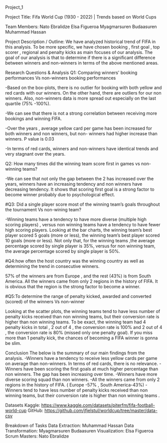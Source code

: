 Project_1

Project Title: Fifa World Cup (1930 - 2022) | Trends based on World Cups

Team Members:
Nato Ebralidze Elsa Figueroa Myagmarsuren Budaasuren Muhammad Hassan

Project Description / Outline:
We have analyzed historical trend of FIFA in this analysis. To be more specific, we have chosen booking , first goal , top scorer , regional and penalty kicks as main focuses of our analysis. The goal of our analysis is that to determine if there is a significant difference between winners and non-winners in terms of the above mentioned areas.

Research Questions & Analysis
Q1: Comparing winners' booking performances Vs non-winners booking performances

-Based on the box-plots, there is no outlier for booking with both yellow and red cards with our winners. On the other hand, there are outliers for our non winners. Also, non-winners data is more spread out especially on the last quartile (75% -100%).

-We can see that there is not a strong correlation between receiving more bookings and winning FIFA.

-Over the years , average yellow card per game has been increased for both winners and non winners, but non- winners had higher increase than winners. P value is 0.03

-In terms of red cards, winners and non-winners have identical trends and very stagnant over the years.

Q2: How many times did the winning team score first in games vs non-winning teams?

-We can see that not only the gap between the 2 has increased over the years, winners have an increasing tendency and non winners have decreasing tendency. It shows that scoring first goal is a strong factor to become winner probably due to psychological effect.

#Q3: Did a single player score most of the winning team’s goals throughout the tournament Vs non-wining team?

-Winning teams have a tendency to have more diverse (multiple high scoring players) , versus non winning teams have a tendency to have fewer high scoring players. Looking at the bar charts, the winning team’s best player scored 5 goals (more or less), the winning team’s best player scored 10 goals (more or less). Not only that, for the winning teams ,the average percentage scored by single player is 35%, versus for non winning team, the average percentage scored by single player is 50%.

#Q4:how often the host country was the winning country as well as determining the trend in consecutive winners.

57% of the winners are from Europe , and the rest (43%) is from South America. All the winners came from only 2 regions in the history of FIFA. It is obvious that the region is the strong factor to become a winner.

#Q5:To determine the range of penalty kicked, awarded and converted (scored) of the winners Vs non-winner

Looking at the scatter plots, the winning teams tend to have less number of penalty kicks received than non winning teams, but their conversion rate is higher than non winning teams. To be exact, the winning team had 4 penalty kicks in total , 2 out of 4 , the conversion rate is 100% and 2 out of 4 , the conversion rate is 80% (missed only one penalty goal). If you miss more than 1 penalty kick, the chances of becoming a FIFA winner is gonna be slim.

Conclusion
The below is the summary of our main findings from the analysis. -Winners have a tendency to receive less yellow cards per game on average than non-winners. In terms of red cards, there is no relevance. -Winners have been scoring the first goals at much higher percentage than non winners. The gap has been increasing over time. -Winners have more diverse scoring squad than non winners. -All the winners came from only 2 regions in the history of FIFA. ( Europe -57% , South America-43%) -Winners tend to have less number of penalty kicks received than non winning teams, but their conversion rate is higher than non winning teams .

Datasets
Kaggle: https://www.kaggle.com/datasets/piterfm/fifa-football-world-cup GitHub: https://github.com/jfjelstul/worldcup/tree/master/data-csv

Breakdown of Tasks
Data Extraction: Muhammad Hassan Data Transformation: Myagmarsuren Budaasuren Visualization: Elsa Figueroa Scrum Masters: Nato Ebralidze
